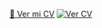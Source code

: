 [📄 Ver mi CV](https://github.com/naninimarcos/Proyectos_2024-2025/blob/main/CV/CV_Nanini_Marcos.pdf)
[![Ver CV](https://img.shields.io/badge/📄-Ver%20CV-blue)](https://github.com/naninimarcos/Proyectos_2024-2025/blob/main/CV/CV_Nanini_Marcos.pdf)
